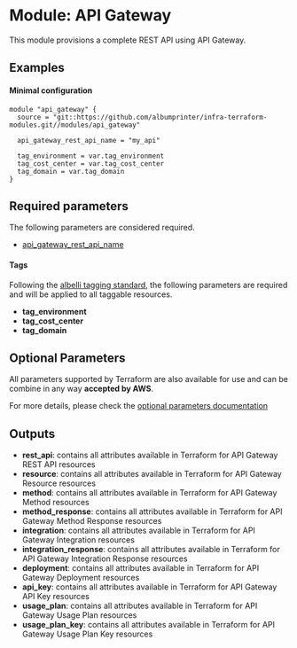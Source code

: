# Module: API Gateway

This module provisions a complete REST API using API Gateway.

## Examples 

#### Minimal configuration
```
module "api_gateway" {
  source = "git::https://github.com/albumprinter/infra-terraform-modules.git//modules/api_gateway"

  api_gateway_rest_api_name = "my_api"
  
  tag_environment = var.tag_environment
  tag_cost_center = var.tag_cost_center
  tag_domain = var.tag_domain
}
```


## Required parameters

The following parameters are considered required.

* [api_gateway_rest_api_name](https://www.terraform.io/docs/providers/aws/r/api_gateway_rest_api.html#name)

#### Tags
Following the [albelli tagging standard](https://wiki.albelli.net/wiki/Albelli_AWS_Tagging_standards), the following parameters are required and will be applied to all taggable resources.

* **tag_environment**
* **tag_cost_center**
* **tag_domain**

## Optional Parameters

All parameters supported by Terraform are also available for use and can be combine in any way **accepted by AWS**.

For more details, please check the [optional parameters documentation](docs/optional_parameters.md)

## Outputs

* **rest_api**: contains all attributes available in Terraform for API Gateway REST API resources
* **resource**: contains all attributes available in Terraform for API Gateway Resource resources
* **method**: contains all attributes available in Terraform for API Gateway Method resources
* **method_response**: contains all attributes available in Terraform for API Gateway Method Response resources
* **integration**: contains all attributes available in Terraform for API Gateway Integration resources
* **integration_response**: contains all attributes available in Terraform for API Gateway Integration Response resources
* **deployment**: contains all attributes available in Terraform for API Gateway Deployment resources
* **api_key**: contains all attributes available in Terraform for API Gateway API Key resources
* **usage_plan**: contains all attributes available in Terraform for API Gateway Usage Plan resources
* **usage_plan_key**: contains all attributes available in Terraform for API Gateway Usage Plan Key resources